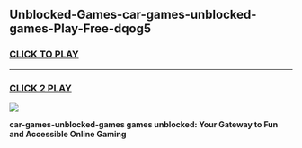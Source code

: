 
## Unblocked-Games-car-games-unblocked-games-Play-Free-dqog5
<h3>
<a href="https://premium76.site?title=car-games-unblocked-games&ref=19M">CLICK TO PLAY</a></h3>
<hr>

<h3>
<a href="https://premium76.site?title=car-games-unblocked-games&ref=19M">CLICK 2 PLAY</a>
  
</h3>

<a href="https://premium76.site?title=car-games-unblocked-games&ref=19M"><img src="https://clearcache.store/games.png"></a>


**car-games-unblocked-games games unblocked: Your Gateway to Fun and Accessible Online Gaming**
